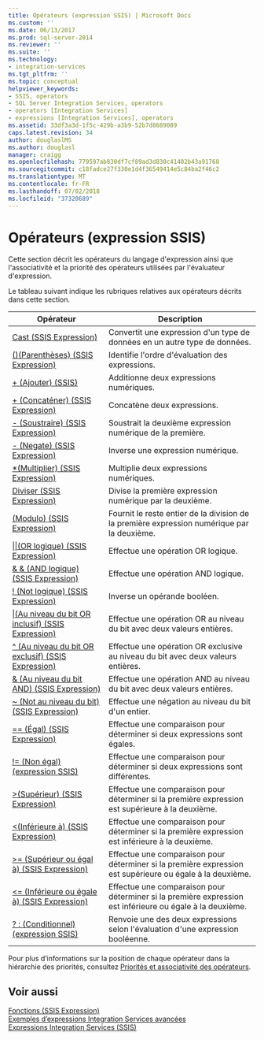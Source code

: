 ```yaml
---
title: Opérateurs (expression SSIS) | Microsoft Docs
ms.custom: ''
ms.date: 06/13/2017
ms.prod: sql-server-2014
ms.reviewer: ''
ms.suite: ''
ms.technology:
- integration-services
ms.tgt_pltfrm: ''
ms.topic: conceptual
helpviewer_keywords:
- SSIS, operators
- SQL Server Integration Services, operators
- operators [Integration Services]
- expressions [Integration Services], operators
ms.assetid: 33df3a3d-1f5c-429b-a3b9-52b7d8689089
caps.latest.revision: 34
author: douglaslMS
ms.author: douglasl
manager: craigg
ms.openlocfilehash: 779597ab830df7cf89ad3d830c41402b43a91768
ms.sourcegitcommit: c18fadce27f330e1d4f36549414e5c84ba2f46c2
ms.translationtype: MT
ms.contentlocale: fr-FR
ms.lasthandoff: 07/02/2018
ms.locfileid: "37320689"
---
```

# <a name="operators-ssis-expression"></a>Opérateurs (expression SSIS)
  Cette section décrit les opérateurs du langage d'expression ainsi que l'associativité et la priorité des opérateurs utilisées par l'évaluateur d'expression.  
  
 Le tableau suivant indique les rubriques relatives aux opérateurs décrits dans cette section.  
  
|Opérateur|Description|  
|--------------|-----------------|  
|[Cast &#40;SSIS Expression&#41;](cast-ssis-expression.md)|Convertit une expression d'un type de données en un autre type de données.|  
|[&#40;&#41;&#40;Parenthèses&#41; &#40;SSIS Expression&#41;](parentheses-ssis-expression.md)|Identifie l'ordre d'évaluation des expressions.|  
|[+ &#40;Ajouter&#41; &#40;SSIS&#41;](add-ssis.md)|Additionne deux expressions numériques.|  
|[+ &#40;Concaténer&#41; &#40;SSIS Expression&#41;](concatenate-ssis-expression.md)|Concatène deux expressions.|  
|[- &#40;Soustraire&#41; &#40;SSIS Expression&#41;](subtract-ssis-expression.md)|Soustrait la deuxième expression numérique de la première.|  
|[- &#40;Negate&#41; &#40;SSIS Expression&#41;](negate-ssis-expression.md)|Inverse une expression numérique.|  
|[&#42;&#40;Multiplier&#41; &#40;SSIS Expression&#41;](multiply-ssis-expression.md)|Multiplie deux expressions numériques.|  
|[Diviser &#40;SSIS Expression&#41;](divide-ssis-expression.md)|Divise la première expression numérique par la deuxième.|  
|[&#40;Modulo&#41; &#40;SSIS Expression&#41;](modulo-ssis-expression.md)|Fournit le reste entier de la division de la première expression numérique par la deuxième.|  
|[&#124;&#124;&#40;OR logique&#41; &#40;SSIS Expression&#41;](logical-or-ssis-expression.md)|Effectue une opération OR logique.|  
|[& & &#40;AND logique&#41; &#40;SSIS Expression&#41;](logical-and-ssis-expression.md)|Effectue une opération AND logique.|  
|[! &#40;Not logique&#41; &#40;SSIS Expression&#41;](logical-not-ssis-expression.md)|Inverse un opérande booléen.|  
|[&#124;&#40;Au niveau du bit OR inclusif&#41; &#40;SSIS Expression&#41;](bitwise-inclusive-or-ssis-expression.md)|Effectue une opération OR au niveau du bit avec deux valeurs entières.|  
|[^ &#40;Au niveau du bit OR exclusif&#41; &#40;SSIS Expression&#41;](bitwise-exclusive-or-ssis-expression.md)|Effectue une opération OR exclusive au niveau du bit avec deux valeurs entières.|  
|[& &#40;Au niveau du bit AND&#41; &#40;SSIS Expression&#41;](bitwise-and-ssis-expression.md)|Effectue une opération AND au niveau du bit avec deux valeurs entières.|  
|[~ &#40;Not au niveau du bit&#41; &#40;SSIS Expression&#41;](bitwise-not-ssis-expression.md)|Effectue une négation au niveau du bit d'un entier.|  
|[== &#40;Égal&#41; &#40;SSIS Expression&#41;](equal-ssis-expression.md)|Effectue une comparaison pour déterminer si deux expressions sont égales.|  
|[\!= &#40;Non égal&#41; &#40;expression SSIS&#41;](unequal-ssis-expression.md)|Effectue une comparaison pour déterminer si deux expressions sont différentes.|  
|[&#62;&#40;Supérieur&#41; &#40;SSIS Expression&#41;](greater-than-ssis-expression.md)|Effectue une comparaison pour déterminer si la première expression est supérieure à la deuxième.|  
|[&#60;&#40;Inférieure à&#41; &#40;SSIS Expression&#41;](less-than-ssis-expression.md)|Effectue une comparaison pour déterminer si la première expression est inférieure à la deuxième.|  
|[&#62;= &#40;Supérieur ou égal à&#41; &#40;SSIS Expression&#41;](greater-than-or-equal-to-ssis-expression.md)|Effectue une comparaison pour déterminer si la première expression est supérieure ou égale à la deuxième.|  
|[&#60;= &#40;Inférieure ou égale à&#41; &#40;SSIS Expression&#41;](less-than-or-equal-to-ssis-expression.md)|Effectue une comparaison pour déterminer si la première expression est inférieure ou égale à la deuxième.|  
|[? : &#40;Conditionnel&#41; &#40;expression SSIS&#41;](conditional-ssis-expression.md)|Renvoie une des deux expressions selon l'évaluation d'une expression booléenne.|  
  
 Pour plus d’informations sur la position de chaque opérateur dans la hiérarchie des priorités, consultez [Priorités et associativité des opérateurs](operator-precedence-and-associativity.md).  
  
## <a name="see-also"></a>Voir aussi  
 [Fonctions &#40;SSIS Expression&#41;](functions-ssis-expression.md)   
 [Exemples d’expressions Integration Services avancées](examples-of-advanced-integration-services-expressions.md)   
 [Expressions Integration Services &#40;SSIS&#41;](integration-services-ssis-expressions.md)  
  
  
